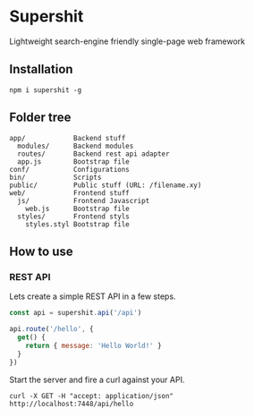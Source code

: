 Supershit
=========

Lightweight search-engine friendly single-page web framework

## Installation

```shell
npm i supershit -g
```


Folder tree
-----------

```
app/            Backend stuff
  modules/      Backend modules
  routes/       Backend rest api adapter
  app.js        Bootstrap file
conf/           Configurations
bin/            Scripts
public/         Public stuff (URL: /filename.xy)
web/            Frontend stuff
  js/           Frontend Javascript
    web.js      Bootstrap file
  styles/       Frontend styls
    styles.styl Bootstrap file
```
## How to use

### REST API

Lets create a simple REST API in a few steps.

```js
const api = supershit.api('/api')

api.route('/hello', {
  get() {
    return { message: 'Hello World!' }
  }
})
```

Start the server and fire a curl against your API.

```curl
curl -X GET -H "accept: application/json" http://localhost:7448/api/hello
```
